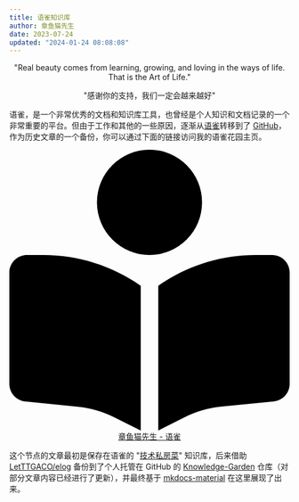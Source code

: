 ```yaml
---
title: 语雀知识库
author: 章鱼猫先生
date: 2023-07-24
updated: "2024-01-24 08:08:08"
---
```


<div class="admonition quote">
  <p align="center">"Real beauty comes from learning, growing, and loving in the ways of life. That is the Art of Life."</p>
  <p align="center">"感谢你的支持，我们一定会越来越好"</p>
</div>

语雀，是一个非常优秀的文档和知识库工具，也曾经是个人知识和文档记录的一个非常重要的平台。但由于工作和其他的一些原因，逐渐从[语雀](https://www.yuque.com/shenweiyan)转移到了 [GitHub](https://github.com/shenweiyan/Knowledge-Garden/)，作为历史文章的一个备份，你可以通过下面的链接访问我的语雀花园主页。

<!--p style="text-align:center"><a href="https://www.yuque.com/shenweiyan" target="_blank">章鱼猫先生 - 语雀</a></p-->

<p align="center">
  <a href="https://www.yuque.com/shenweiyan" class="rounded-button">
      <svg xmlns="http://www.w3.org/2000/svg" viewBox="0 0 512 512"><!--!Font Awesome Free 6.5.1 by @fontawesome - https://fontawesome.com License - https://fontawesome.com/license/free Copyright 2024 Fonticons, Inc.--><path d="M160 96a96 96 0 1 1 192 0A96 96 0 1 1 160 96zm80 152V512l-48.4-24.2c-20.9-10.4-43.5-17-66.8-19.3l-96-9.6C12.5 457.2 0 443.5 0 427V224c0-17.7 14.3-32 32-32H62.3c63.6 0 125.6 19.6 177.7 56zm32 264V248c52.1-36.4 114.1-56 177.7-56H480c17.7 0 32 14.3 32 32V427c0 16.4-12.5 30.2-28.8 31.8l-96 9.6c-23.2 2.3-45.9 8.9-66.8 19.3L272 512z"></path></svg>
      章鱼猫先生 - 语雀
  </a>
</p>


这个节点的文章最初是保存在语雀的 "[技术私房菜](https://www.yuque.com/shenweiyan/cookbook)" 知识库，后来借助 [LetTTGACO/elog](https://github.com/LetTTGACO/elog) 备份到了个人托管在 GitHub 的 [Knowledge-Garden](https://github.com/shenweiyan/Knowledge-Garden) 仓库（对部分文章内容已经进行了更新），并最终基于 [mkdocs-material](https://squidfunk.github.io/mkdocs-material/) 在这里展现了出来。

